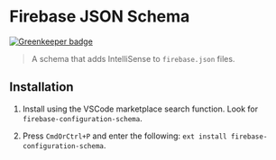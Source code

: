 # Firebase JSON Schema

[![Greenkeeper badge](https://badges.greenkeeper.io/SirWindfield/vscode-firebase-configuration-schema-plugin.svg)](https://greenkeeper.io/)

> A schema that adds IntelliSense to `firebase.json` files.

## Installation

1. Install using the VSCode marketplace search function. Look for `firebase-configuration-schema`.

2. Press `CmdOrCtrl+P` and enter the following: `ext install firebase-configuration-schema`.
